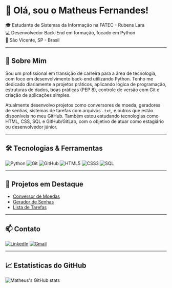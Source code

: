 # 👋 Olá, sou o Matheus Fernandes!

🎓 Estudante de Sistemas da Informação na FATEC - Rubens Lara  
💻 Desenvolvedor Back-End em formação, focado em Python  
📍 São Vicente, SP - Brasil

---

## 🚀 Sobre Mim

Sou um profissional em transição de carreira para a área de tecnologia, com foco em desenvolvimento back-end utilizando Python. Tenho me dedicado diariamente a projetos práticos, aplicando lógica de programação, estruturas de dados, boas práticas (PEP 8), controle de versão com Git e criação de aplicações simples.

Atualmente desenvolvo projetos como conversores de moeda, geradores de senhas, sistemas de tarefas com arquivos `.txt`, e outros que estão disponíveis no meu GitHub. Também estou estudando tecnologias como HTML, CSS, SQL e GitHub/GitLab, com o objetivo de atuar como estagiário ou desenvolvedor júnior.

---

## 🛠️ Tecnologias & Ferramentas

![Python](https://img.shields.io/badge/Python-3776AB?style=for-the-badge&logo=python&logoColor=white)
![Git](https://img.shields.io/badge/Git-F05032?style=for-the-badge&logo=git&logoColor=white)
![GitHub](https://img.shields.io/badge/GitHub-181717?style=for-the-badge&logo=github&logoColor=white)
![HTML5](https://img.shields.io/badge/HTML5-E34F26?style=for-the-badge&logo=html5&logoColor=white)
![CSS3](https://img.shields.io/badge/CSS3-1572B6?style=for-the-badge&logo=css3&logoColor=white)
![SQL](https://img.shields.io/badge/SQL-4479A1?style=for-the-badge&logo=postgresql&logoColor=white)

---

## 📌 Projetos em Destaque

- [Conversor de Moedas](https://github.com/MatheusSilvaConceicao/conversor-moedas)
- [Gerador de Senhas](https://github.com/MatheusSilvaConceicao/gerador-senhas)
- [Lista de Tarefas](https://github.com/MatheusSilvaConceicao/lista-tarefas)

---

## 📫 Contato

[![LinkedIn](https://img.shields.io/badge/LinkedIn-0077B5?style=for-the-badge&logo=linkedin&logoColor=white)](https://www.linkedin.com/in/matheusfernandesconceicao/)
[![Gmail](https://img.shields.io/badge/Gmail-D14836?style=for-the-badge&logo=gmail&logoColor=white)](mailto:seuemail@gmail.com)

---

## 📈 Estatísticas do GitHub

![Matheus's GitHub stats](https://github-readme-stats.vercel.app/api?username=MatheusSilvaConceicao&show_icons=true&theme=radical)

